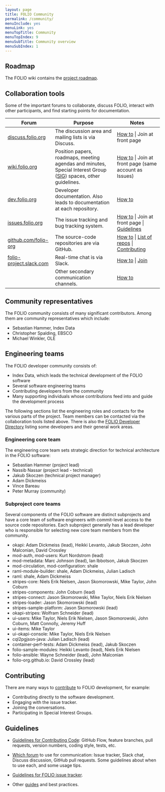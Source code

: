 ```yaml
---
layout: page
title: FOLIO Community
permalink: /community/
menuInclude: yes
menuLink: yes
menuTopTitle: Community
menuTopIndex: 9
menuSubTitle: Community overview
menuSubIndex: 1
---
```


## Roadmap

The FOLIO wiki contains the [project roadmap](https://wiki.folio.org/display/PC/FOLIO+Roadmap).

## Collaboration tools

Some of the important forums to collaborate, discuss FOLIO, interact with other participants, and find starting points for documentation.

<table>
  <thead>
    <tr>
      <th>Forum</th>
      <th width="40%">Purpose</th>
      <th>Notes</th>
    </tr>
  </thead>
  <tbody>
    <tr>
      <td> <a href="https://discuss.folio.org">discuss.folio.org</a> </td>
      <td> The discussion area and mailing lists is via Discuss. </td>
      <td>
        <a href="/guidelines/which-forum#discuss">How to</a> |
        Join at front page
      </td>
    </tr>
    <tr>
      <td> <a href="https://wiki.folio.org">wiki.folio.org</a> </td>
      <td>
        Position papers, roadmaps, meeting agendas and minutes, Special Interest Group
        (<a href="https://wiki.folio.org/display/PC/Special+Interest+Groups">SIG</a>) spaces,
        other guidelines.
      </td>
      <td>
        <a href="/guidelines/which-forum#wiki">How to</a> |
        Join at front page (same account as Issues)
      </td>
    </tr>
    <tr>
      <td> <a href="/">dev.folio.org</a> </td>
      <td> Developer documentation. Also leads to documentation at each repository. </td>
      <td>
        <a href="https://github.com/folio-org/folio-org.github.io/blob/master/README.md">How to</a>
      </td>
    </tr>
    <tr>
      <td> <a href="https://issues.folio.org">issues.folio.org</a> </td>
      <td> The issue tracking and bug tracking system.
      </td>
      <td>
        <a href="/guidelines/which-forum#issue-tracker">How to</a> |
        Join at front page |
        <a href="/guidelines/issue-tracker/">Guidelines</a>
      </td>
    </tr>
    <tr>
      <td> <a href="https://github.com/folio-org">github.com/folio-org</a> </td>
      <td> The source-code repositories are via GitHub. </td>
      <td>
        <a href="/guidelines/which-forum#github">How to</a> |
        <a href="/source-code">List of repos</a> |
        <a href="contrib-code">Contributing</a>
      </td>
    </tr>
    <tr>
      <td> <a href="https://folio-project.slack.com">folio-project.slack.com</a> </td>
      <td> Real-time chat is via Slack. </td>
      <td>
        <a href="/guidelines/which-forum#slack">How to</a> |
        <a href="https://slack-invitation.folio.org">Join</a>
      </td>
    </tr>
    <tr>
      <td> </td>
      <td> Other secondary communication channels.</td>
      <td>
        <a href="/guidelines/which-forum#secondary">How to</a>
      </td>
    </tr>
  </tbody>
</table>

## Community representatives

The FOLIO community consists of many significant contributors.  Among
them are community representatives which include:

- Sebastian Hammer, Index Data
- Christopher Spalding, EBSCO
- Michael Winkler, OLE

## Engineering teams

The FOLIO developer community consists of:

- Index Data, which leads the technical development of the FOLIO
  software
- Several software engineering teams
- Contributing developers from the community
- Many supporting individuals whose contributions feed into and guide
  the development process

The following sections list the engineering roles and contacts for the various parts of
the project.  Team members can be contacted via the collaboration tools
listed above.
There is also the [FOLIO Developer Directory](https://wiki.folio.org/display/COMMUNITY/FOLIO+Developer+Directory) listing some developers and their general work areas.

### Engineering core team

The engineering core team sets strategic direction for technical
architecture in the FOLIO software:

- Sebastian Hammer (project lead)
- Nassib Nassar (project lead - technical)
- Jakub Skoczen (technical project manager)
- Adam Dickmeiss
- Vince Bareau
- Peter Murray (community)

### Subproject core teams

Several components of the FOLIO software are distinct subprojects and
have a core team of software engineers with commit-level access to the
source code repositories.  Each subproject generally has a lead
developer who is responsible for selecting new core team members from
the community.

- okapi: Adam Dickmeiss (lead), Heikki Levanto, Jakub Skoczen, John
  Malconian, David Crossley
- mod-auth, mod-users: Kurt Nordstrom (lead)
- mod-metadata: Marc Johnson (lead), Ian Ibbotson, Jakub Skoczen
- mod-circulation, mod-configuration: shale
- raml-module-builder: shale, Adam Dickmeiss, Julian Ladisch
- raml: shale, Adam Dickmeiss
- stripes-core: Niels Erik Nielsen, Jason Skomorowski, Mike Taylor, John Coburn
- stripes-components: John Coburn (lead)
- stripes-connect: Jason Skomorowski, Mike Taylor, Niels Erik Nielsen
- stripes-loader: Jason Skomorowski (lead)
- stripes-sample-platform: Jason Skomorowski (lead)
- okapi-stripes: Wolfram Schneider (lead)
- ui-users: Mike Taylor, Niels Erik Nielsen, Jason Skomorowski, John Coburn, Matt Connolly, Jeremy Huff
- ui-items: Mike Taylor
- ui-okapi-console: Mike Taylor, Niels Erik Nielsen
- cql2pgjson-java: Julian Ladisch (lead)
- container-perf-tests: Adam Dickmeiss (lead), Jakub Skoczen
- folio-sample-modules: Heikki Levanto (lead), Niels Erik Nielsen
- folio-ansible: Wayne Schneider (lead), John Malconian
- folio-org.github.io: David Crossley (lead)

## Contributing

There are many ways to [contribute](/doc/#community)
to FOLIO development, for example:

- Contributing directly to the software development.
- Engaging with the issue tracker.
- Joining the conversations.
- Participating in Special Interest Groups.

## Guidelines

- [Guidelines for Contributing Code](contrib-code):
  GitHub Flow, feature branches, pull requests, version numbers, coding style,
  tests, etc.

- [Which forum](/guidelines/which-forum/) to use for communication:
  Issue tracker, Slack chat, Discuss discussion, GitHub pull requests.
  Some guidelines about when to use each, and some usage tips.

- [Guidelines for FOLIO issue tracker](/guidelines/issue-tracker/).

- Other [guides](/doc/#guides) and best practices.
